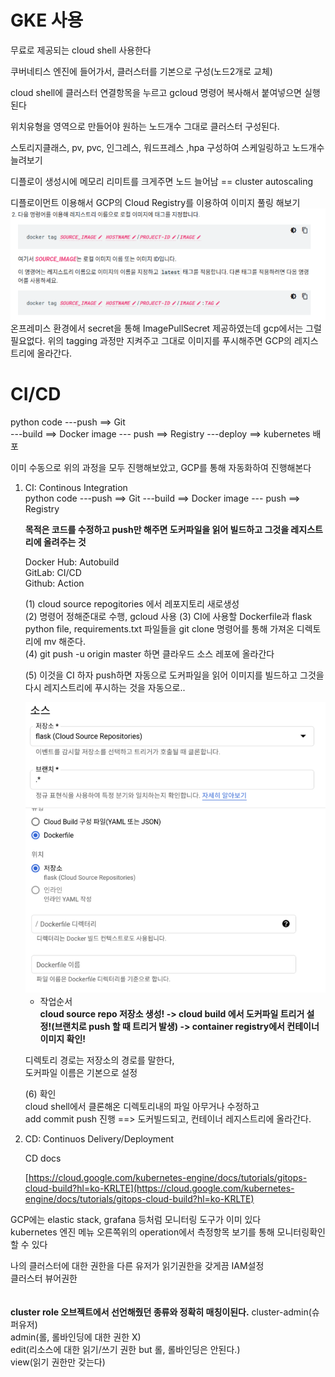 # GKE 사용
무료로 제공되는 cloud shell 사용한다   

쿠버네티스 엔진에 들어가서, 클러스터를 기본으로 구성(노드2개로 교체)

cloud shell에 클러스터 연결항목을 누르고 gcloud 명령어 복사해서 붙여넣으면 실행된다

위치유형을 영역으로 만들어야 원하는 노드개수 그대로 클러스터 구성된다.

스토리지클래스, pv, pvc, 인그레스, 워드프레스 ,hpa 구성하여 스케일링하고 노드개수 늘려보기

디플로이 생성시에 메모리 리미트를 크게주면 노드 늘어남 == cluster autoscaling


디플로이먼트 이용해서 GCP의 Cloud Registry를 이용하여 이미지 풀링 해보기
<img src="image/../imgae/20210723144121.png">
온프레미스 환경에서 secret을 통해 ImagePullSecret 제공하였는데 gcp에서는 그럴 필요없다. 위의 tagging 과정만 지켜주고 그대로 이미지를 푸시해주면 GCP의 레지스트리에 올라간다.   

# CI/CD
python code ---push ==> Git   
---build ==> Docker image --- push ==> Registry ---deploy ==> kubernetes 배포   

이미 수동으로 위의 과정을 모두 진행해보았고, GCP를 통해 자동화하여 진행해본다
1. CI: Continous Integration   
    python code ---push ==> Git 
    ---build ==> Docker image --- push ==> Registry   

    **목적은 코드를 수정하고 push만 해주면 도커파일을 읽어 빌드하고 그것을 레지스트리에 올려주는 것**   

    Docker Hub: Autobuild\
    GitLab: CI/CD\
    Github: Action   

    (1) cloud source repogitories 에서 레포지토리 새로생성   
    (2) 명령어 정해준대로 수행, gcloud 사용
    (3) CI에 사용할 Dockerfile과 flask python file, requirements.txt 파일들을 git clone 명령어를 통해 가져온 디렉토리에 mv 해준다.   
    (4) git push -u origin master 하면 클라우드 소스 레포에 올라간다

    (5) 이것을 CI 하자 push하면 자동으로 도커파일을 읽어 이미지를 빌드하고 그것을 다시 레지스트리에 푸시하는 것을 자동으로..   

    <img src="image/../imgae/20210723142453.png">

    * 작업순서   
     **cloud source repo 저장소 생성! -> cloud build 에서 도커파일 트리거 설정!(브랜치로 push 할 때 트리거 발생) -> container registry에서 컨테이너 이미지 확인!**   
     
    디렉토리 경로는 저장소의 경로를 말한다,    
    도커파일 이름은 기본으로 설정   
    
    (6) 확인   
    cloud shell에서 클론해온 디렉토리내의 파일 아무거나 수정하고  
    add commit push 진행 ==> 도커빌드되고, 컨테이너 레지스트리에 올라간다.




2. CD: Continuos Delivery/Deployment   

    CD docs   

    [https://cloud.google.com/kubernetes-engine/docs/tutorials/gitops-cloud-build?hl=ko-KRLTE](https://cloud.google.com/kubernetes-engine/docs/tutorials/gitops-cloud-build?hl=ko-KRLTE)   

GCP에는 elastic stack, grafana 등처럼 모니터링 도구가 이미 있다    
kubernetes 엔진 메뉴 오른쪽위의 operation에서 측정항목 보기를 통해 모니터링확인 할 수 있다 


나의 클러스터에 대한 권한을 다른 유저가 읽기권한을 갖게끔 IAM설정   
클러스터 뷰어권한   
\
\
**cluster role 오브젝트에서 선언해줬던 종류와 정확히 매칭이된다.**
cluster-admin(슈퍼유저)   
admin(롤, 롤바인딩에 대한 권한 X)   
edit(리소스에 대한 읽기/쓰기 권한 but 롤, 롤바인딩은 안된다.)   
view(읽기 권한만 갖는다)

